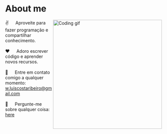 <!-- About Section -->
 # About me
 
<p>
 <img align="right" width="350" src="/assets/programmer.gif" alt="Coding gif" />
  
 ✌️ &emsp; Aproveite para fazer programação e compartilhar conhecimento.<br/><br/>
 ❤️ &emsp; Adoro escrever código e aprender novos recursos.<br/><br/>
 📧 &emsp; Entre em contato comigo a qualquer momento: w.luiscostaribeiro@gmail.com<br/><br/>
 💬 &emsp; Pergunte-me sobre qualquer coisa: [here](https://www.linkedin.com/in/wellington-luis-costa-ribeiro-51452018a?)

</p>

<br/>
<br/>
<br/>
